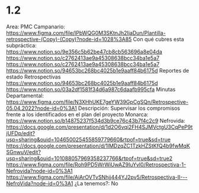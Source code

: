# 1.2

Area: PMC
Campanario: https://www.figma.com/file/lPbWQG0M3SKtnJh2IjaDun/Plantilla-retrospective-(Copy)-(Copy)?node-id=1028%3A85
Con qué cubres esta subpráctica: https://www.notion.so/9e356c5b62be47cb8cb563696a8e04da 
https://www.notion.so/c2762413ae9a45308638bcc34ba1e5a7
https://www.notion.so/c2762413ae9a45308638bcc34ba1e5a7 
https://www.notion.so/94653bc268bc4025b1e9aaff84b6175d 
Reportes de estado
Retrospectivas
https://www.notion.so/94653bc268bc4025b1e9aaff84b6175d
https://www.notion.so/03a2df1581f34d6a987c6daafb995cfa
Minutas
Departamental: https://www.figma.com/file/N3XHhUKE7geYW39GpCgSQn/Retrospective-05.04.2022?node-id=0%3A1
Descripción: Supervisar los compromisos frente a los identificados en el plan del proyecto
Monarca: https://www.notion.so/b14875237f534d3b9ce76c43b7f4c2c9
Nefrovida: https://docs.google.com/presentation/d/1d2O6vqi2FH4SJMVctgU3CqPeP9tjUFDp/edit?usp=sharing&ouid=104650025455859779660&rtpof=true&sd=true
https://docs.google.com/presentation/d/1lMDzqZC1TzkHZStKfQ4b9fwMqKSGnwuV/edit?usp=sharing&ouid=101088057969358237766&rtpof=true&sd=true2
https://www.figma.com/file/Roh9PD5WrWiUwAZ9IuYvl0/Retrospectiva-1-Nefrovida?node-id=0%3A1
https://www.figma.com/file/AiArOVTvSNhjj444YJ2pv5/Retrospectiva-II---NefroVida?node-id=0%3A1
¿La tenemos?: No